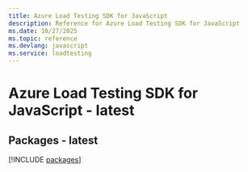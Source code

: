 ```yaml
---
title: Azure Load Testing SDK for JavaScript
description: Reference for Azure Load Testing SDK for JavaScript
ms.date: 10/27/2025
ms.topic: reference
ms.devlang: javascript
ms.service: loadtesting
---
```

# Azure Load Testing SDK for JavaScript - latest
## Packages - latest
[!INCLUDE [packages](load-testing-index.md)]